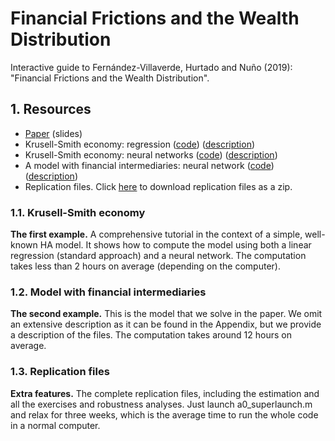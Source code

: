 # Financial Frictions and the Wealth Distribution
Interactive guide to Fernández-Villaverde, Hurtado and Nuño (2019): "Financial Frictions and the Wealth Distribution".
## 1. Resources
* [Paper](https://github.com/ryanzalla/financial-frictions/blob/master/paper.pdf) (slides)
* Krusell-Smith economy: regression ([code](https://github.com/ryanzalla/financial-frictions/tree/master/KS_LR)) ([description](https://github.com/ryanzalla/financial-frictions/blob/master/KS_LR/a0_documentation.pdf))
* Krusell-Smith economy: neural networks ([code](https://github.com/ryanzalla/financial-frictions/tree/master/KS_NN)) ([description](https://github.com/ryanzalla/financial-frictions/blob/master/KS_NN/a0_documentation.pdf))
* A model with financial intermediaries: neural network ([code](https://github.com/ryanzalla/financial-frictions/tree/master/FFWD_NN)) ([description](https://github.com/ryanzalla/financial-frictions/blob/master/FFWD_NN/a0_documentation.pdf))
* Replication files. Click [here](https://github.com/ryanzalla/financial-frictions/blob/master/Replication_files.zip) to download replication files as a zip.
### 1.1. Krusell-Smith economy
**The first example.** A comprehensive tutorial in the context of a simple, well-known HA model. It shows how to compute the model using both a linear regression (standard approach) and a neural network. The computation takes less than 2 hours on average (depending on the computer).
### 1.2. Model with financial intermediaries
**The second example.** This is the model that we solve in the paper. We omit an extensive description as it can be found in the Appendix, but we provide a description of the files. The computation takes around 12 hours on average.
### 1.3. Replication files
**Extra features.** The complete replication files, including the estimation and all the exercises and robustness analyses. Just launch a0_superlaunch.m and relax for three weeks, which is the average time to run the whole code in a normal computer.
